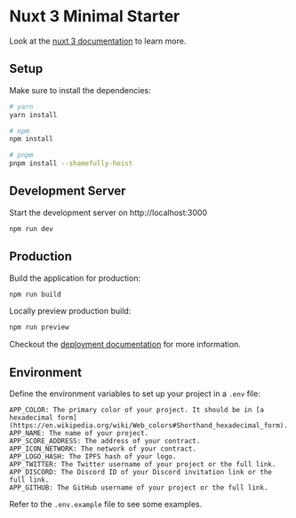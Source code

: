 # Nuxt 3 Minimal Starter

Look at the [nuxt 3 documentation](https://v3.nuxtjs.org) to learn more.

## Setup

Make sure to install the dependencies:

```bash
# yarn
yarn install

# npm
npm install

# pnpm
pnpm install --shamefully-hoist
```

## Development Server

Start the development server on http://localhost:3000

```bash
npm run dev
```

## Production

Build the application for production:

```bash
npm run build
```

Locally preview production build:

```bash
npm run preview
```

Checkout the [deployment documentation](https://v3.nuxtjs.org/guide/deploy/presets) for more information.

## Environment

Define the environment variables to set up your project in a `.env` file:
```
APP_COLOR: The primary color of your project. It should be in [a hexadecimal form](https://en.wikipedia.org/wiki/Web_colors#Shorthand_hexadecimal_form).
APP_NAME: The name of your project.
APP_SCORE_ADDRESS: The address of your contract.
APP_ICON_NETWORK: The network of your contract.
APP_LOGO_HASH: The IPFS hash of your logo.
APP_TWITTER: The Twitter username of your project or the full link.
APP_DISCORD: The Discord ID of your Discord invitation link or the full link.
APP_GITHUB: The GitHub username of your project or the full link.
```

Refer to the `.env.example` file to see some examples.

